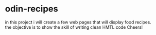 # odin-recipes

in this project i will create a few web pages that will display 
food recipes. the objective is to show the skill of writing clean HMTL code
Cheers!